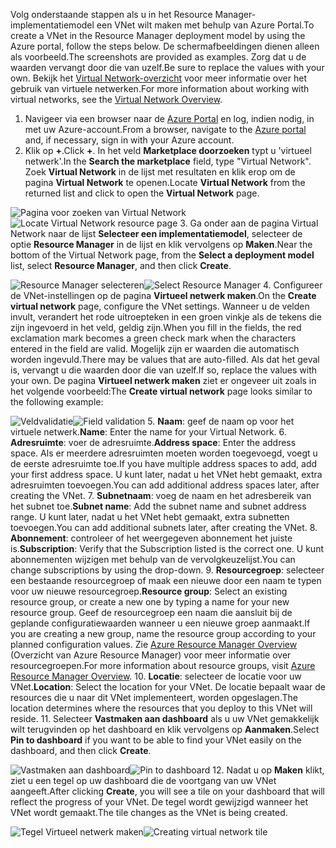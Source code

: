 <span data-ttu-id="c4c53-101">Volg onderstaande stappen als u in het Resource Manager-implementatiemodel een VNet wilt maken met behulp van Azure Portal.</span><span class="sxs-lookup"><span data-stu-id="c4c53-101">To create a VNet in the Resource Manager deployment model by using the Azure portal, follow the steps below.</span></span> <span data-ttu-id="c4c53-102">De schermafbeeldingen dienen alleen als voorbeeld.</span><span class="sxs-lookup"><span data-stu-id="c4c53-102">The screenshots are provided as examples.</span></span> <span data-ttu-id="c4c53-103">Zorg dat u de waarden vervangt door die van uzelf.</span><span class="sxs-lookup"><span data-stu-id="c4c53-103">Be sure to replace the values with your own.</span></span> <span data-ttu-id="c4c53-104">Bekijk het [Virtual Network-overzicht](../articles/virtual-network/virtual-networks-overview.md) voor meer informatie over het gebruik van virtuele netwerken.</span><span class="sxs-lookup"><span data-stu-id="c4c53-104">For more information about working with virtual networks, see the [Virtual Network Overview](../articles/virtual-network/virtual-networks-overview.md).</span></span>

1. <span data-ttu-id="c4c53-105">Navigeer via een browser naar de [Azure Portal](http://portal.azure.com) en log, indien nodig, in met uw Azure-account.</span><span class="sxs-lookup"><span data-stu-id="c4c53-105">From a browser, navigate to the [Azure portal](http://portal.azure.com) and, if necessary, sign in with your Azure account.</span></span>
2. <span data-ttu-id="c4c53-106">Klik op **+**.</span><span class="sxs-lookup"><span data-stu-id="c4c53-106">Click **+**.</span></span> <span data-ttu-id="c4c53-107">In het veld **Marketplace doorzoeken** typt u 'virtueel netwerk'.</span><span class="sxs-lookup"><span data-stu-id="c4c53-107">In the **Search the marketplace** field, type "Virtual Network".</span></span> <span data-ttu-id="c4c53-108">Zoek **Virtual Network** in de lijst met resultaten en klik erop om de pagina **Virtual Network** te openen.</span><span class="sxs-lookup"><span data-stu-id="c4c53-108">Locate **Virtual Network** from the returned list and click to open the **Virtual Network** page.</span></span>

  <span data-ttu-id="c4c53-109">![Pagina voor zoeken van Virtual Network](./media/vpn-gateway-basic-p2s-vnet-rm-portal-include/newvnetportal700.png "Pagina voor zoeken van Virtual Network")</span><span class="sxs-lookup"><span data-stu-id="c4c53-109">![Locate Virtual Network resource page](./media/vpn-gateway-basic-p2s-vnet-rm-portal-include/newvnetportal700.png "Locate virtual network resource page")</span></span>
3. <span data-ttu-id="c4c53-110">Ga onder aan de pagina Virtual Network naar de lijst **Selecteer een implementatiemodel**, selecteer de optie **Resource Manager** in de lijst en klik vervolgens op **Maken**.</span><span class="sxs-lookup"><span data-stu-id="c4c53-110">Near the bottom of the Virtual Network page, from the **Select a deployment model** list, select **Resource Manager**, and then click **Create**.</span></span>

  <span data-ttu-id="c4c53-111">![Resource Manager selecteren](./media/vpn-gateway-basic-p2s-vnet-rm-portal-include/resourcemanager250.png "Resource Manager selecteren")</span><span class="sxs-lookup"><span data-stu-id="c4c53-111">![Select Resource Manager](./media/vpn-gateway-basic-p2s-vnet-rm-portal-include/resourcemanager250.png "Select Resource Manager")</span></span>
4. <span data-ttu-id="c4c53-112">Configureer de VNet-instellingen op de pagina **Virtueel netwerk maken**.</span><span class="sxs-lookup"><span data-stu-id="c4c53-112">On the **Create virtual network** page, configure the VNet settings.</span></span> <span data-ttu-id="c4c53-113">Wanneer u de velden invult, verandert het rode uitroepteken in een groen vinkje als de tekens die zijn ingevoerd in het veld, geldig zijn.</span><span class="sxs-lookup"><span data-stu-id="c4c53-113">When you fill in the fields, the red exclamation mark becomes a green check mark when the characters entered in the field are valid.</span></span> <span data-ttu-id="c4c53-114">Mogelijk zijn er waarden die automatisch worden ingevuld.</span><span class="sxs-lookup"><span data-stu-id="c4c53-114">There may be values that are auto-filled.</span></span> <span data-ttu-id="c4c53-115">Als dat het geval is, vervangt u die waarden door die van uzelf.</span><span class="sxs-lookup"><span data-stu-id="c4c53-115">If so, replace the values with your own.</span></span> <span data-ttu-id="c4c53-116">De pagina **Virtueel netwerk maken** ziet er ongeveer uit zoals in het volgende voorbeeld:</span><span class="sxs-lookup"><span data-stu-id="c4c53-116">The **Create virtual network** page looks similar to the following example:</span></span>

  <span data-ttu-id="c4c53-117">![Veldvalidatie](./media/vpn-gateway-basic-p2s-vnet-rm-portal-include/createp2sgvnet.png "Veldvalidatie")</span><span class="sxs-lookup"><span data-stu-id="c4c53-117">![Field validation](./media/vpn-gateway-basic-p2s-vnet-rm-portal-include/createp2sgvnet.png "Field validation")</span></span>
5. <span data-ttu-id="c4c53-118">**Naam**: geef de naam op voor het virtuele netwerk.</span><span class="sxs-lookup"><span data-stu-id="c4c53-118">**Name**: Enter the name for your Virtual Network.</span></span>
6. <span data-ttu-id="c4c53-119">**Adresruimte**: voer de adresruimte.</span><span class="sxs-lookup"><span data-stu-id="c4c53-119">**Address space**: Enter the address space.</span></span> <span data-ttu-id="c4c53-120">Als er meerdere adresruimten moeten worden toegevoegd, voegt u de eerste adresruimte toe.</span><span class="sxs-lookup"><span data-stu-id="c4c53-120">If you have multiple address spaces to add, add your first address space.</span></span> <span data-ttu-id="c4c53-121">U kunt later, nadat u het VNet hebt gemaakt, extra adresruimten toevoegen.</span><span class="sxs-lookup"><span data-stu-id="c4c53-121">You can add additional address spaces later, after creating the VNet.</span></span>
7. <span data-ttu-id="c4c53-122">**Subnetnaam**: voeg de naam en het adresbereik van het subnet toe.</span><span class="sxs-lookup"><span data-stu-id="c4c53-122">**Subnet name**: Add the subnet name and subnet address range.</span></span> <span data-ttu-id="c4c53-123">U kunt later, nadat u het VNet hebt gemaakt, extra subnetten toevoegen.</span><span class="sxs-lookup"><span data-stu-id="c4c53-123">You can add additional subnets later, after creating the VNet.</span></span>
8. <span data-ttu-id="c4c53-124">**Abonnement**: controleer of het weergegeven abonnement het juiste is.</span><span class="sxs-lookup"><span data-stu-id="c4c53-124">**Subscription**: Verify that the Subscription listed is the correct one.</span></span> <span data-ttu-id="c4c53-125">U kunt abonnementen wijzigen met behulp van de vervolgkeuzelijst.</span><span class="sxs-lookup"><span data-stu-id="c4c53-125">You can change subscriptions by using the drop-down.</span></span>
9. <span data-ttu-id="c4c53-126">**Resourcegroep**: selecteer een bestaande resourcegroep of maak een nieuwe door een naam te typen voor uw nieuwe resourcegroep.</span><span class="sxs-lookup"><span data-stu-id="c4c53-126">**Resource group**: Select an existing resource group, or create a new one by typing a name for your new resource group.</span></span> <span data-ttu-id="c4c53-127">Geef de resourcegroep een naam die aansluit bij de geplande configuratiewaarden wanneer u een nieuwe groep aanmaakt.</span><span class="sxs-lookup"><span data-stu-id="c4c53-127">If you are creating a new group, name the resource group according to your planned configuration values.</span></span> <span data-ttu-id="c4c53-128">Zie [Azure Resource Manager Overview](../articles/azure-resource-manager/resource-group-overview.md#resource-groups) (Overzicht van Azure Resource Manager) voor meer informatie over resourcegroepen.</span><span class="sxs-lookup"><span data-stu-id="c4c53-128">For more information about resource groups, visit [Azure Resource Manager Overview](../articles/azure-resource-manager/resource-group-overview.md#resource-groups).</span></span>
10. <span data-ttu-id="c4c53-129">**Locatie**: selecteer de locatie voor uw VNet.</span><span class="sxs-lookup"><span data-stu-id="c4c53-129">**Location**: Select the location for your VNet.</span></span> <span data-ttu-id="c4c53-130">De locatie bepaalt waar de resources die u naar dit VNet implementeert, worden opgeslagen.</span><span class="sxs-lookup"><span data-stu-id="c4c53-130">The location determines where the resources that you deploy to this VNet will reside.</span></span>
11. <span data-ttu-id="c4c53-131">Selecteer **Vastmaken aan dashboard** als u uw VNet gemakkelijk wilt terugvinden op het dashboard en klik vervolgens op **Aanmaken**.</span><span class="sxs-lookup"><span data-stu-id="c4c53-131">Select **Pin to dashboard** if you want to be able to find your VNet easily on the dashboard, and then click **Create**.</span></span>

 <span data-ttu-id="c4c53-132">![Vastmaken aan dashboard](./media/vpn-gateway-basic-p2s-vnet-rm-portal-include/pintodashboard150.png "Vastmaken aan dashboard")</span><span class="sxs-lookup"><span data-stu-id="c4c53-132">![Pin to dashboard](./media/vpn-gateway-basic-p2s-vnet-rm-portal-include/pintodashboard150.png "pin to dashboard")</span></span>
12. <span data-ttu-id="c4c53-133">Nadat u op **Maken** klikt, ziet u een tegel op uw dashboard die de voortgang van uw VNet aangeeft.</span><span class="sxs-lookup"><span data-stu-id="c4c53-133">After clicking **Create**, you will see a tile on your dashboard that will reflect the progress of your VNet.</span></span> <span data-ttu-id="c4c53-134">De tegel wordt gewijzigd wanneer het VNet wordt gemaakt.</span><span class="sxs-lookup"><span data-stu-id="c4c53-134">The tile changes as the VNet is being created.</span></span>

  <span data-ttu-id="c4c53-135">![Tegel Virtueel netwerk maken](./media/vpn-gateway-basic-p2s-vnet-rm-portal-include/deploying150.png "Tegel Virtueel netwerk maken")</span><span class="sxs-lookup"><span data-stu-id="c4c53-135">![Creating virtual network tile](./media/vpn-gateway-basic-p2s-vnet-rm-portal-include/deploying150.png "Creating virtual network tile")</span></span>